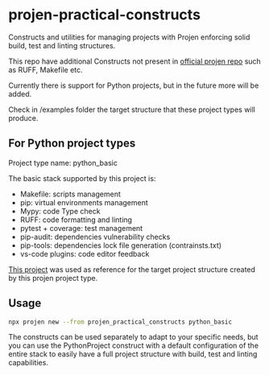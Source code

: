 # projen-practical-constructs

Constructs and utilities for managing projects with Projen enforcing solid build, test and linting structures.

This repo have additional Constructs not present in [official projen repo](https://github.com/projen/projen) such as RUFF, Makefile etc.

Currently there is support for Python projects, but in the future more will be added.

Check in /examples folder the target structure that these project types will produce.

## For Python project types

Project type name: python_basic

The basic stack supported by this project is:
- Makefile: scripts management
- pip: virtual environments management
- Mypy: code Type check
- RUFF: code formatting and linting
- pytest + coverage: test management
- pip-audit: dependencies vulnerability checks
- pip-tools: dependencies lock file generation (contrainsts.txt)
- vs-code plugins: code editor feedback

[This project](https://github.com/flaviostutz/monorepo-spikes/tree/main/shared/python/hello_world_reference) was used as reference for the target project structure created by this projen project type.

## Usage

```sh
npx projen new --from projen_practical_constructs python_basic
```

The constructs can be used separately to adapt to your specific needs, but you can use the PythonProject construct with a default configuration of the entire stack to easily have a full project structure with build, test and linting capabilities.


